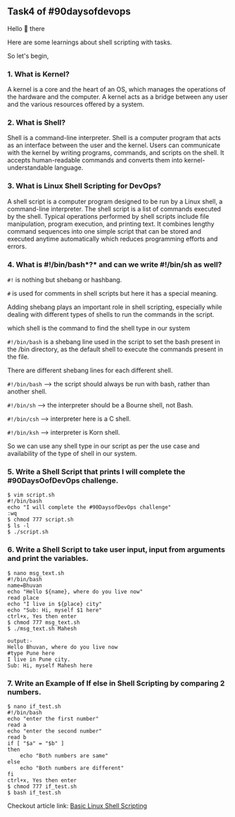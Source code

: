## Task4 of #90daysofdevops

Hello 👋 there

Here are some learnings about shell scripting with tasks.

So let's begin,

### 1. What is Kernel?

A kernel is a core and the heart of an OS, which manages the operations of the hardware and the computer. A kernel acts as a bridge between any user and the various resources offered by a system.

### 2. What is Shell?

Shell is a command-line interpreter. Shell is a computer program that acts as an interface between the user and the kernel. Users can communicate with the kernel by writing programs, commands, and scripts on the shell. It accepts human-readable commands and converts them into kernel-understandable language.

### 3. What is Linux Shell Scripting for DevOps?

A shell script is a computer program designed to be run by a Linux shell, a command-line interpreter. The shell script is a list of commands executed by the shell. Typical operations performed by shell scripts include file manipulation, program execution, and printing text. It combines lengthy command sequences into one simple script that can be stored and executed anytime automatically which reduces programming efforts and errors.

### 4. What is #!/bin/bash*?* and can we write #!/bin/sh as well?

```#!``` is nothing but shebang or hashbang.

```#``` is used for comments in shell scripts but here it has a special meaning.

Adding shebang plays an important role in shell scripting, especially while dealing with different types of shells to run the commands in the script.

which shell is the command to find the shell type in our system

```#!/bin/bash``` is a shebang line used in the script to set the bash present in the /bin directory, as the default shell to execute the commands present in the file.

There are different shebang lines for each different shell.

```#!/bin/bash``` --> the script should always be run with bash, rather than another shell.

```#!/bin/sh``` --> the interpreter should be a Bourne shell, not Bash.

```#!/bin/csh``` --> interpreter here is a C shell.

```#!/bin/ksh``` --> interpreter is Korn shell.

So we can use any shell type in our script as per the use case and availability of the type of shell in our system.

### 5. Write a Shell Script that prints I will complete the #90DaysOofDevOps challenge.
```
$ vim script.sh
#!/bin/bash
echo "I will complete the #90DaysofDevOps challenge"
:wq
$ chmod 777 script.sh
$ ls -l
$ ./script.sh
```
### 6. Write a Shell Script to take user input, input from arguments and print the variables.
~~~
$ nano msg_text.sh
#!/bin/bash
name=Bhuvan
echo "Hello ${name}, where do you live now"
read place
echo "I live in ${place} city"
echo "Sub: Hi, myself $1 here"
ctrl+x, Yes then enter
$ chmod 777 msg_text.sh
$ ./msg_text.sh Mahesh
~~~
~~~
output:-
Hello Bhuvan, where do you live now
#type Pune here
I live in Pune city.
Sub: Hi, myself Mahesh here
~~~
### 7. Write an Example of If else in Shell Scripting by comparing 2 numbers.
~~~
$ nano if_test.sh
#!/bin/bash
echo "enter the first number"
read a
echo "enter the second number"
read b
if [ "$a" = "$b" ]
then
    echo "Both numbers are same"
else
    echo "Both numbers are different"
fi
ctrl+x, Yes then enter
$ chmod 777 if_test.sh
$ bash if_test.sh
~~~


Checkout article link: [Basic Linux Shell Scripting ](https://akash-zade.hashnode.dev/basic-linux-shell-scripting-for-devops-engineers)
